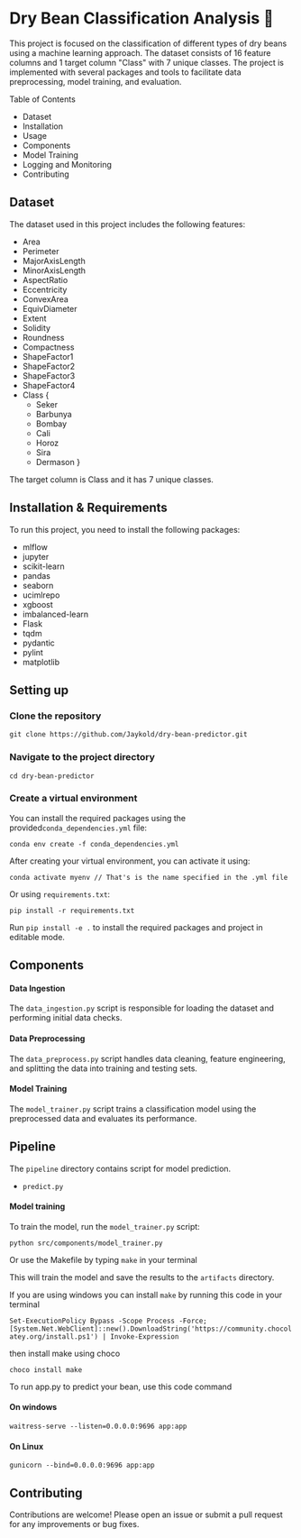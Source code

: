 # Dry Bean Classification Analysis 🚀

This project is focused on the classification of different types of dry beans using a machine learning approach. The dataset consists of 16 feature columns and 1 target column "Class" with 7 unique classes. The project is implemented with several packages and tools to facilitate data preprocessing, model training, and evaluation.

Table of Contents
* Dataset
* Installation
* Usage
* Components
* Model Training
* Logging and Monitoring
* Contributing

## Dataset
The dataset used in this project includes the following features:
* Area
* Perimeter
* MajorAxisLength
* MinorAxisLength
* AspectRatio
* Eccentricity
* ConvexArea
* EquivDiameter
* Extent
* Solidity
* Roundness
* Compactness
* ShapeFactor1
* ShapeFactor2
* ShapeFactor3
* ShapeFactor4
* Class {
    * Seker
    * Barbunya
    * Bombay
    * Cali
    * Horoz
    * Sira
    * Dermason
}

The target column is Class and it has 7 unique classes.

## Installation & Requirements
To run this project, you need to install the following packages:
* mlflow
* jupyter
* scikit-learn
* pandas
* seaborn
* ucimlrepo
* xgboost
* imbalanced-learn
* Flask
* tqdm
* pydantic
* pylint
* matplotlib

## Setting up

### Clone the repository

```git clone https://github.com/Jaykold/dry-bean-predictor.git```

### Navigate to the project directory

```cd dry-bean-predictor```

### Create a virtual environment
You can install the required packages using the provided`conda_dependencies.yml` file:

```conda env create -f conda_dependencies.yml```

After creating your virtual environment, you can activate it using:

<codespace/>```conda activate myenv // That's is the name specified in the .yml file```</codespace>

Or using `requirements.txt`:

```pip install -r requirements.txt```

Run ```pip install -e .``` to install the required packages and project in editable mode.

## Components

#### Data Ingestion
The `data_ingestion.py` script is responsible for loading the dataset and performing initial data checks.

#### Data Preprocessing
The `data_preprocess.py` script handles data cleaning, feature engineering, and splitting the data into training and testing sets.

#### Model Training
The `model_trainer.py` script trains a classification model using the preprocessed data and evaluates its performance.

## Pipeline
The `pipeline` directory contains script for model prediction.
* `predict.py`

#### Model training
To train the model, run the `model_trainer.py` script:

```python src/components/model_trainer.py```

Or use the Makefile by typing ```make``` in your terminal

This will train the model and save the results to the `artifacts` directory.

If you are using windows you can install ```make``` by running this code in your terminal

```Set-ExecutionPolicy Bypass -Scope Process -Force; [System.Net.WebClient]::new().DownloadString('https://community.chocolatey.org/install.ps1') | Invoke-Expression```

then install make using choco

```choco install make```

To run app.py to predict your bean, use this code command

#### On windows
``` waitress-serve --listen=0.0.0.0:9696 app:app ```

#### On Linux
```gunicorn --bind=0.0.0.0:9696 app:app```

## Contributing
Contributions are welcome! Please open an issue or submit a pull request for any improvements or bug fixes.
